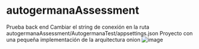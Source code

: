 # autogermanaAssessment
Prueba back end
Cambiar el string de conexión en la ruta autogermanaAssessment/AutogermanaTest/appsettings.json
Proyecto con una pequeña implementación de la arquitectura onion
![image](https://user-images.githubusercontent.com/20799377/155552754-382a9091-30f7-496f-9368-304503c1c5de.png)
